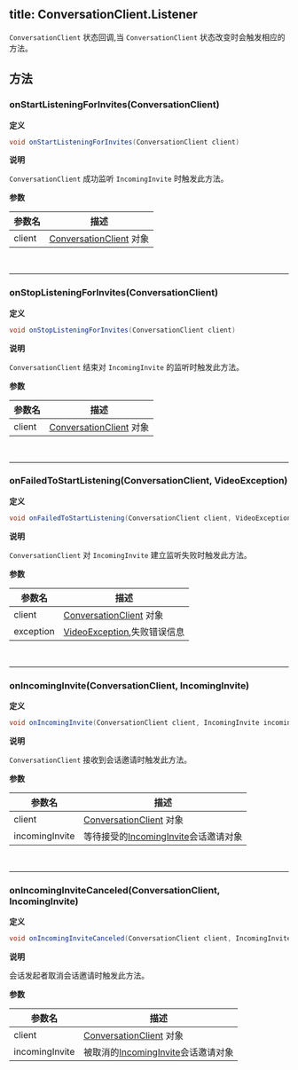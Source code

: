 title: ConversationClient.Listener
---

`ConversationClient` 状态回调,当 `ConversationClient` 状态改变时会触发相应的方法。

## 方法

### onStartListeningForInvites(ConversationClient)

**定义**   

```java
void onStartListeningForInvites(ConversationClient client)
```

**说明**

`ConversationClient` 成功监听 `IncomingInvite` 时触发此方法。

**参数**

| 参数名 | 描述 |
|---|---|
|client|[ConversationClient](/api/video/android/conversation-client.html) 对象|

</br>

---

### onStopListeningForInvites(ConversationClient)

**定义**   

```java
void onStopListeningForInvites(ConversationClient client)
```

**说明**

`ConversationClient` 结束对 `IncomingInvite` 的监听时触发此方法。

**参数**

| 参数名 | 描述 |
|---|---|
|client|[ConversationClient](/api/video/android/conversation-client.html) 对象|

</br>

---

### onFailedToStartListening(ConversationClient, VideoException)

**定义**   

```java
void onFailedToStartListening(ConversationClient client, VideoException exception)
```

**说明**

`ConversationClient` 对 `IncomingInvite` 建立监听失败时触发此方法。

**参数**

| 参数名 | 描述 |
|---|---|
|client|[ConversationClient](/api/video/android/conversation-client.html) 对象|
|exception|[VideoException](/api/video/android/video-exception.html),失败错误信息|

</br>

---

### onIncomingInvite(ConversationClient, IncomingInvite)

**定义**   

```java
void onIncomingInvite(ConversationClient client, IncomingInvite incomingInvite)
```

**说明**

`ConversationClient` 接收到会话邀请时触发此方法。

**参数**

| 参数名 | 描述 |
|---|---|
|client|[ConversationClient](/api/video/android/conversation-client.html) 对象|
|incomingInvite|等待接受的[IncomingInvite](/api/video/android/incoming-invite.html)会话邀请对象|

</br>

---

### onIncomingInviteCanceled(ConversationClient, IncomingInvite)

**定义**   

```java
void onIncomingInviteCanceled(ConversationClient client, IncomingInvite incomingInvite)
```

**说明**

会话发起者取消会话邀请时触发此方法。

**参数**

| 参数名 | 描述 |
|---|---|
|client|[ConversationClient](/api/video/android/conversation-client.html) 对象|
|incomingInvite|被取消的[IncomingInvite](/api/video/android/incoming-invite.html)会话邀请对象|
